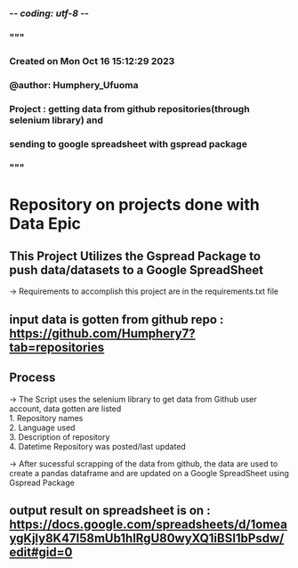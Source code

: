 ### -*- coding: utf-8 -*-
### """
### Created on Mon Oct 16 15:12:29 2023 <br/>
### @author: Humphery_Ufuoma <br/>
### Project : getting data from github repositories(through selenium library) and 
### sending to google spreadsheet with gspread package
### """
# Repository on projects done with Data Epic <br/>

## This Project Utilizes the Gspread Package to push data/datasets to a Google SpreadSheet <br/>
-> Requirements to accomplish this project are in the requirements.txt file <br/>

## input data is gotten from github repo : https://github.com/Humphery7?tab=repositories <br/>

## Process
 -> The Script uses the selenium library to get data from Github user account, data gotten are listed<br/>
    1. Repository names<br/>
    2. Language used<br/>
    3. Description of repository<br/>
    4. Datetime Repository was posted/last updated<br/>

-> After sucessful scrapping of the data from github, the data are used to create a pandas dataframe and are updated on a Google SpreadSheet using Gspread Package <br/>

## output result on spreadsheet is on : https://docs.google.com/spreadsheets/d/1omeaygKjly8K47I58mUb1hlRgU80wyXQ1iBSI1bPsdw/edit#gid=0